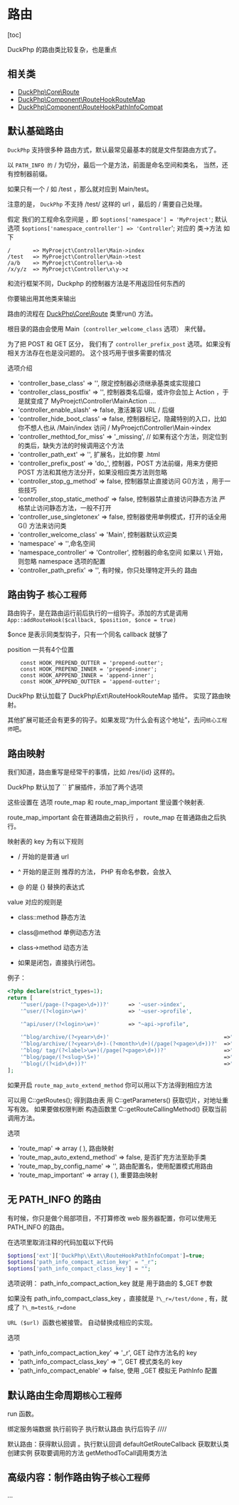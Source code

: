 # 路由
[toc]

DuckPhp 的路由类比较复杂，也是重点

## 相关类

- [DuckPhp\\Core\\Route](ref/Core-Route.md)
- [DuckPhp\\Component\\RouteHookRouteMap](ref/Component-RouteHookRouteMap.md)
- [DuckPhp\\Component\\RouteHookPathInfoCompat](ref/Component-RouteHookPathInfoCompat.md)

##  默认基础路由

`DuckPhp` 支持很多种 路由方式，默认最常见最基本的就是文件型路由方式了。

以 `PATH_INFO 的` / 为切分，最后一个是方法，前面是命名空间和类名， 当然，还有控制器前缀。

如果只有一个 / 如 /test ，那么就对应到 Main/test。

注意的是， `DuckPhp` 不支持 /test/  这样的 url ，最后的 / 需要自己处理。

假定 我们的工程命名空间是 ，即 `$options['namespace'] = 'MyProject'`;
默认选项 `$options['namespace_controller'] => 'Controller`';
对应的 类->方法 如下


```
/       => MyProejct\Controller\Main->index
/test   => MyProejct\Controller\Main->test
/a/b    => MyProejct\Controller\a->b
/x/y/z  => MyProejct\Controller\x\y->z

```

和流行框架不同，Duckphp 的控制器方法是不用返回任何东西的

你要输出用其他类来输出


路由的流程在 [DuckPhp\Core\Route](ref/Core-Route.md) 类里run() 方法。


根目录的路由会使用 Main（`controller_welcome_class` 选项） 来代替。

为了把 POST 和 GET 区分， 我们有了 `controller_prefix_post`  选项。如果没有 相关方法存在也是没问题的。 这个技巧用于很多需要的情况


选项介绍

- 'controller_base_class' => '', 限定控制器必须继承基类或实现接口
- 'controller_class_postfix' => '', 控制器类名后缀，或许你会加上 Action  ，于是就变成了 MyProejct\Controller\MainAction ....
- 'controller_enable_slash' => false, 激活兼容 URL / 后缀 
- 'controller_hide_boot_class' => false, 控制器标记，隐藏特别的入口，比如你不想人也从 /Main/index 访问 / MyProejct\Controller\Main->index
- 'controller_methtod_for_miss' => '_missing', // 如果有这个方法，则定位到的类后，缺失方法的时候调用这个方法
- 'controller_path_ext' => '', 扩展名，比如你要 .html
- 'controller_prefix_post' => 'do_', 控制器，POST 方法前缀，用来方便把 POST 方法和其他方法分开，如果没相应类方法则忽略
- 'controller_stop_g_method' => false, 控制器禁止直接访问 G()方法 ，用于一些技巧
- 'controller_stop_static_method' => false, 控制器禁止直接访问静态方法 严格禁止访问静态方法，一般不打开
- 'controller_use_singletonex' => false, 控制器使用单例模式，打开的话全用 G() 方法来访问类
- 'controller_welcome_class' => 'Main', 控制器默认欢迎类
- 'namespace' => '',命名空间
- 'namespace_controller' => 'Controller', 控制器的命名空间 如果以 \\ 开始，则忽略 namespace 选项的配置
-  'controller_path_prefix' => '', 有时候，你只处理特定开头的 路由


## 路由钩子 `核心工程师`

路由钩子，是在路由运行前后执行的一组钩子。添加的方式是调用 `App::addRouteHook($callback, $position, $once = true)`

$once 是表示同类型钩子，只有一个同名 callback 就够了

position 一共有4个位置
```
    const HOOK_PREPEND_OUTTER = 'prepend-outter';
    const HOOK_PREPEND_INNER = 'prepend-inner';
    const HOOK_APPPEND_INNER = 'append-inner';
    const HOOK_APPPEND_OUTTER = 'append-outter';
````
DuckPhp 默认加载了 DuckPhp\\Ext\\RouteHookRouteMap 插件。 实现了路由映射。

其他扩展可能还会有更多的钩子。如果发现“为什么会有这个地址”，去问`核心工程师`吧。

## 路由映射

我们知道，路由重写是经常干的事情，比如  /res/{id} 这样的。

DuckPhp 默认加了 `` 扩展插件，添加了两个选项

这些设置在 选项 route_map 和 route_map_important 里设置个映射表.

route_map_important  会在普通路由之前执行 ， route_map 在普通路由之后执行。

映射表的 key 为有以下规则

- / 开始的是普通 url

- ^ 开始的是正则 推荐的方法， PHP 有命名参数，会放入

- @ 的是 {} 替换的表达式

value 对应的规则是

- class::method 静态方法

- class@method 单例动态方法

- class->method 动态方法

- 如果是闭包，直接执行闭包。

例子：



```PHP
<?php declare(strict_types=1);
return [
    '^user(/page-(?<page>\d+))?'      => '~user->index',
    '^user/(?<login>\w+)'             => '~user->profile',

    '^api/user/(?<login>\w+)'         => "~api->profile",
    
    '^blog/archive/(?<year>\d+)'                                    =>"~blog->archive_yearly",
    '^blog/archive/(?<year>\d+)-(?<month>\d+)(/page(?<page>\d+))?'  =>"~blog->archive_monthly",
    '^blog/ tag/(?<label>\w+)(/page(?<page>\d+))?'                  =>"~blog->tag",
    '^blog/page/(?<slug>\S+)'                                       =>"~blog->post",
    '^blog(/(?<id>\d+))?'                                           =>"~blog@index",
];

```

如果开启 `route_map_auto_extend_method` 你可以用以下方法得到相应方法

可以用 C::getRoutes();  得到路由表
用 C::getParameters() 获取切片，对地址重写有效。
如果要做权限判断 构造函数里 C::getRouteCallingMethod() 获取当前调用方法。

选项

- 'route_map' => array ( ),
    路由映射
- 'route_map_auto_extend_method' => false,
    是否扩充方法至助手类
- 'route_map_by_config_name' => '',
    路由配置名，使用配置模式用路由
- 'route_map_important' => array ( ),
    重要路由映射

## 无 PATH_INFO 的路由

有时候，你只是做个局部项目，不打算修改 web 服务器配置，你可以使用无 PATH_INFO 的路由。

在选项里取消注释的代码加载以下代码

```php
$options['ext']['DuckPhp\\Ext\\RouteHookPathInfoCompat']=true;
$options['path_info_compact_action_key' = "_r";
$options['path_info_compact_class_key'] = "";
```
选项说明： path_info_compact_action_key 就是 用于路由的 $\_GET 参数

如果没有 path_info_compact_class_key ，直接就是  `?\_r=/test/done` ,  有，就成了 `?\_m=test&_r=done`

`URL ($url) `函数也被接管。 自动替换成相应的实现。

选项

- 'path_info_compact_action_key' => '_r', GET 动作方法名的 key
- 'path_info_compact_class_key' => '', GET 模式类名的 key
- 'path_info_compact_enable' => false, 使用 _GET 模拟无 PathInfo 配置

## 默认路由生命周期`核心工程师`

run 函数。

绑定服务端数据
执行前钩子
执行默认路由
执行后钩子
////

默认路由：获得默认回调 。执行默认回调 defaultGetRouteCallback
获取默认类
创建实例 获取要调用的方法 getMethodToCall调用类方法

## 高级内容：制作路由钩子`核心工程师`

...

